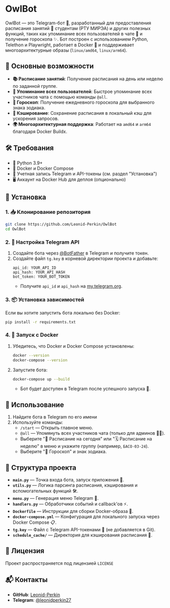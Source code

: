 # OwlBot

OwlBot — это Telegram-бот 🤖, разработанный для предоставления расписания занятий 📅 студентам (РТУ МИРЭА) и других полезных функций, таких как упоминание всех пользователей в чате 👥 и получение гороскопа ✨. Бот построен с использованием Python, Telethon и Playwright, работает в Docker 🐳 и поддерживает многоархитектурные образы (`linux/amd64`, `linux/arm64`).

## 🌟 Основные возможности
- **📚 Расписание занятий**: Получение расписания на день или неделю по заданной группе.
- **👥 Упоминание всех пользователей**: Быстрое упоминание всех участников чата с помощью команды `@all`.
- **🔮 Гороскоп**: Получение ежедневного гороскопа для выбранного знака зодиака.
- **💾 Кэширование**: Сохранение расписания в локальный кэш для ускорения запросов.
- **🌍 Многоархитектурная поддержка**: Работает на `amd64` и `arm64` благодаря Docker Buildx.

## 🛠 Требования
- 🐍 Python 3.9+
- 🐳 Docker и Docker Compose
- 📱 Учетная запись Telegram и API-токены (см. раздел "Установка")
- 🖥 Аккаунт на Docker Hub для деплоя (опционально)

## 🚀 Установка

### 1. 📥 Клонирование репозитория
```bash
git clone https://github.com/Leonid-Perkin/OwlBot
cd OwlBot
```

### 2. 🔑 Настройка Telegram API
1. Создайте бота через [@BotFather](https://t.me/BotFather) в Telegram и получите токен.
2. Создайте файл `tg.key` в корневой директории проекта и добавьте:
   ```
   api_id: YOUR_API_ID
   api_hash: YOUR_API_HASH
   bot_token: YOUR_BOT_TOKEN
   ```
   - Получите `api_id` и `api_hash` на [my.telegram.org](https://my.telegram.org).

### 3. 📦 Установка зависимостей
Если вы хотите запустить бота локально без Docker:
```bash
pip install -r requirements.txt
```

### 4. 🐳 Запуск с Docker
1. Убедитесь, что Docker и Docker Compose установлены:
   ```bash
   docker --version
   docker-compose --version
   ```
2. Запустите бота:
   ```bash
   docker-compose up --build
   ```
   - Бот будет доступен в Telegram после успешного запуска 🚀.

## 🤖 Использование
1. Найдите бота в Telegram по его имени
2. Используйте команды:
   - `/start` — Открыть главное меню.
   - `@all` — Упомянуть всех участников чата (только для админов 👮‍♂️).
   - Выберите "📅 Расписание на сегодня" или "🗓 Расписание на неделю" в меню и укажите группу (например, `БАСО-03-24`).
   - Выберите "🔮 Гороскоп" и знак зодиака.

## 📂 Структура проекта
- **`main.py`** — Точка входа бота, запуск приложения 🚪.
- **`utils.py`** — Логика парсинга расписания, кэширования и вспомогательных функций 🛠️.
- **`menu.py`** — Генерация меню Telegram 🎨.
- **`handlers.py`** — Обработчики событий и callback'ов ⚡.
- **`Dockerfile`** — Инструкции для сборки Docker-образа 🐳.
- **`docker-compose.yml`** — Конфигурация для локального запуска через Docker Compose 📋.
- **`tg.key`** — Файл с Telegram API-токенами 🔑 (не добавляется в Git).
- **`schedule_cache/`** — Директория для кэширования расписания 💾.

## 📜 Лицензия
Проект распространяется под лицензией `LICENSE`

## 📬 Контакты
- **GitHub**: [Leonid-Perkin](https://github.com/Leonid-Perkin)
- **Telegram**: [@leonidperkin27](https://t.me/leonidperkin27)

